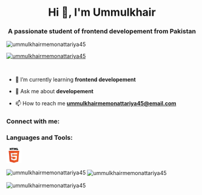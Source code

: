 <h1 align="center">Hi 👋, I'm Ummulkhair</h1>
<h3 align="center">A passionate student of frontend developement from Pakistan</h3>

<p align="left"> <img src="https://komarev.com/ghpvc/?username=ummulkhairmemonattariya45&label=Profile%20views&color=0e75b6&style=flat" alt="ummulkhairmemonattariya45" /> </p>

<p align="left"> <a href="https://github.com/ryo-ma/github-profile-trophy"><img src="https://github-profile-trophy.vercel.app/?username=ummulkhairmemonattariya45" alt="ummulkhairmemonattariya45" /></a> </p>

<p align="left"> <a href="https://twitter.com/" target="blank"><img src="https://img.shields.io/twitter/follow/?logo=twitter&style=for-the-badge" alt="" /></a> </p>

- 🌱 I’m currently learning **frontend developement**

- 💬 Ask me about **developement**

- 📫 How to reach me **ummulkhairmemonattariya45@email.com**

<h3 align="left">Connect with me:</h3>
<p align="left">
</p>

<h3 align="left">Languages and Tools:</h3>
<p align="left"> <a href="https://www.w3.org/html/" target="_blank" rel="noreferrer"> <img src="https://raw.githubusercontent.com/devicons/devicon/master/icons/html5/html5-original-wordmark.svg" alt="html5" width="40" height="40"/> </a> </p>

<p><img align="left" src="https://github-readme-stats.vercel.app/api/top-langs?username=ummulkhairmemonattariya45&show_icons=true&locale=en&layout=compact" alt="ummulkhairmemonattariya45" /></p>

<p>&nbsp;<img align="center" src="https://github-readme-stats.vercel.app/api?username=ummulkhairmemonattariya45&show_icons=true&locale=en" alt="ummulkhairmemonattariya45" /></p>

<p><img align="center" src="https://github-readme-streak-stats.herokuapp.com/?user=ummulkhairmemonattariya45&" alt="ummulkhairmemonattariya45" /></p>
